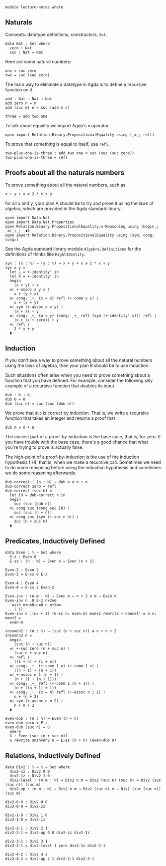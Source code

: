 ```
module lecture-notes where
```

Naturals
--------

Concepts: datatype definitions, constructors, `Set`.

```
data Nat : Set where
  zero : Nat
  suc : Nat → Nat
```

Here are some natural numbers:

```
one = suc zero
two = suc (suc zero)
```

The main way to eliminate a datatype in Agda is to define a recursive
function on it.

```
add : Nat → Nat → Nat
add zero n = n
add (suc m) n = suc (add m n)
```

```
three = add two one
```

To talk about equality we import Agda's `≡` operator.

```
open import Relation.Binary.PropositionalEquality using (_≡_; refl)
```

To prove that something is equal to itself, use `refl`.

```
two-plus-one-is-three : add two one ≡ suc (suc (suc zero))
two-plus-one-is-three = refl
```

Proofs about all the naturals numbers
-------------------------------------

To prove something about all the natural numbers,
such as 

    x + y + x ≡ 2 * x + y

for all x and y, your plan A should be to try and prove
it using the laws of algebra, which are provided in the Agda
standard library.

```
open import Data.Nat
open import Data.Nat.Properties
open Relation.Binary.PropositionalEquality.≡-Reasoning using (begin_; _≡⟨_⟩_; _∎)
open import Relation.Binary.PropositionalEquality using (sym; cong; cong₂)
```

See the Agda standard library module `Algebra.Definitions` for the
definitions of thinks like `RightIdentity`.


```
xyx : (x : ℕ) → (y : ℕ) → x + y + x ≡ 2 * x + y
xyx x y =
  let L = +-identityˡ in
  let R = +-identityʳ in
  begin
    (x + y) + x
  ≡⟨ +-assoc x y x ⟩
    x + (y + x)
  ≡⟨ cong₂ _+_ {x = x} refl (+-comm y x) ⟩
    x + (x + y)
  ≡⟨ sym (+-assoc x x y) ⟩
    (x + x) + y
  ≡⟨ cong₂ _+_ {u = y} (cong₂ _+_ refl (sym (+-identityʳ x))) refl ⟩
    (x + (x + zero)) + y
  ≡⟨ refl ⟩
    2 * x + y
  ∎
```


Induction
---------

If you don't see a way to prove something about all the natural
numbers using the laws of algebra, then your plan B should be to use
induction.

Such situations often arise when you need to prove something about a
function that you have defined. For example, consider the following
silly example of a recursive function that doubles its input.

```
dub : ℕ → ℕ
dub 0 = 0
dub (suc n) = suc (suc (dub n))
```

We prove that `dub` is correct by induction. That is, we write a
recursive function that takes an integer and returns a proof that

    dub n ≡ n + n

The easiest part of a proof-by-induction is the base case, that is,
for zero. If you have trouble with the base case, there's a good
chance that what you're trying to prove is actually false.

The high-point of a proof-by-induction is the use of the induction
hypothesis (IH), that is, when we make a recursive call. Sometimes we
need to do some reasoning before using the induction hypothesis and
sometimes we do some reasoning afterwards.

```
dub-correct : (n : ℕ) → dub n ≡ n + n
dub-correct zero = refl
dub-correct (suc n) =
  let IH = dub-correct n in
  begin
    suc (suc (dub n))
  ≡⟨ cong suc (cong suc IH) ⟩
    suc (suc (n + n))
  ≡⟨ cong suc (sym (+-suc n n)) ⟩
    suc (n + suc n)
  ∎
```

Predicates, Inductively Defined
-------------------------------

```
data Even : ℕ → Set where
  E-z : Even 0
  E-ss : (n : ℕ) → Even n → Even (n + 2)
```

```
Even-2 : Even 2
Even-2 = E-ss 0 E-z

Even-4 : Even 4
Even-4 = E-ss 2 Even-2
```

```
Even-inv : (n m : ℕ) → Even m → n + 2 ≡ m → Even n
Even-inv n .0 E-z n+2≡m
   with m+n≡0⇒n≡0 n n+2≡m
... | ()   
Even-inv n .(n₁ + 2) (E-ss n₁ even-m) m≡n+2 rewrite +-cancelʳ-≡ n n₁ m≡n+2 =
  even-m
```


```
snsn≡nn2 : (n : ℕ) → (suc (n + suc n)) ≡ n + n + 2
snsn≡nn2 n =
  begin
    (suc (n + suc n))
  ≡⟨ +-suc zero (n + suc n) ⟩
    (suc n + suc n)
  ≡⟨ refl ⟩
    ((1 + n) + (1 + n))
  ≡⟨ cong₂ _+_ (+-comm 1 n) (+-comm 1 n) ⟩
    ((n + 1) + (n + 1))
  ≡⟨ +-assoc n 1 (n + 1) ⟩
    (n + (1 + (n + 1)))
  ≡⟨ cong₂ _+_ refl (+-comm 1 (n + 1)) ⟩
    (n + ((n + 1) + 1))
  ≡⟨ cong₂ _+_ {x = n} refl (+-assoc n 1 1) ⟩
    n + (n + 2)
  ≡⟨ sym (+-assoc n n 2) ⟩
    n + n + 2
  ∎
```


```
even-dub : (n : ℕ) → Even (n + n)
even-dub zero = E-z
even-dub (suc n) = G
  where
  G : Even (suc (n + suc n))
  G rewrite snsn≡nn2 n = E-ss (n + n) (even-dub n)
```



Relations, Inductively Defined
------------------------------

```
data Div2 : ℕ → ℕ → Set where
  div2-zz : Div2 0 0
  div2-1z : Div2 1 0  
  div2-level : (n m : ℕ) → Div2 n m → Div2 (suc n) (suc m) → Div2 (suc (suc n)) (suc m)
  div2-up : (n m : ℕ) → Div2 n m → Div2 (suc n) m → Div2 (suc (suc n)) (suc m)
```

```
div2-0-0 : Div2 0 0
div2-0-0 = div2-zz

div2-1-0 : Div2 1 0
div2-1-0 = div2-1z

div2-2-1 : Div2 2 1
div2-2-1 = div2-up 0 0 div2-zz div2-1z

div2-3-1 : Div2 3 1
div2-3-1 = div2-level 1 zero div2-1z div2-2-1

div2-4-2 : Div2 4 2
div2-4-2 = div2-up 2 1 div2-2-1 div2-3-1
```
